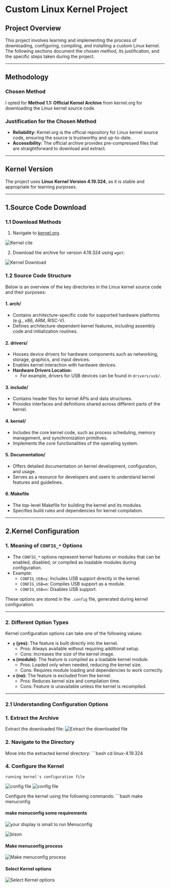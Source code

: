 # Custom Linux Kernel Project

## Project Overview
This project involves learning and implementing the process of downloading, configuring, compiling, and installing a custom Linux kernel. The following sections document the chosen method, its justification, and the specific steps taken during the project.

---

## Methodology

### Chosen Method
I opted for **Method 1.1: Official Kernel Archive** from kernel.org for downloading the Linux kernel source code. 


### Justification for the Chosen Method
- **Reliability:** Kernel.org is the official repository for Linux kernel source code, ensuring the source is trustworthy and up-to-date.
- **Accessibility:** The official archive provides pre-compressed files that are straightforward to download and extract.

---

## Kernel Version
The project uses **Linux Kernel Version 4.19.324**, as it is stable and appropriate for learning purposes.

---




## 1.Source Code Download

### 1.1 Download Methods
1. Navigate to [kernel.org](https://www.kernel.org).

 ![Kernel cite ](images/kernel.org.png)

2. Download the archive for version 4.19.324 using `wget`:

 ![Kernel Download ](images/download.png)

### 1.2 Source Code Structure

Below is an overview of the key directories in the Linux kernel source code and their purposes:

#### 1. **arch/**
   -   Contains architecture-specific code for supported hardware platforms (e.g., x86, ARM, RISC-V).
   -  Defines architecture-dependent kernel features, including assembly code and initialization routines.

#### 2. **drivers/**
   -   Houses device drivers for hardware components such as networking, storage, graphics, and input devices.
   -  Enables kernel interaction with hardware devices.
   - **Hardware Drivers Location:** 
     - For example, drivers for USB devices can be found in `drivers/usb/`.

#### 3. **include/**
   -   Contains header files for kernel APIs and data structures.
   -  Provides interfaces and definitions shared across different parts of the kernel.

#### 4. **kernel/**
   -   Includes the core kernel code, such as process scheduling, memory management, and synchronization primitives.
   -  Implements the core functionalities of the operating system.

#### 5. **Documentation/**
   -   Offers detailed documentation on kernel development, configuration, and usage.
   -  Serves as a resource for developers and users to understand kernel features and guidelines.

#### 6. **Makefile**
   -   The top-level Makefile for building the kernel and its modules.
   -  Specifies build rules and dependencies for kernel compilation.

---

## 2.Kernel Configuration

### 1. **Meaning of `CONFIG_*` Options**
- The `CONFIG_*` options represent kernel features or modules that can be enabled, disabled, or compiled as loadable modules during configuration.
- Example:
  - `CONFIG_USB=y`: Includes USB support directly in the kernel.
  - `CONFIG_USB=m`: Compiles USB support as a module.
  - `CONFIG_USB=n`: Disables USB support.

These options are stored in the `.config` file, generated during kernel configuration.

---

### 2. **Different Option Types**
Kernel configuration options can take one of the following values:
- **`y` (yes):** The feature is built directly into the kernel.
  - Pros: Always available without requiring additional setup.
  - Cons: Increases the size of the kernel image.
- **`m` (module):** The feature is compiled as a loadable kernel module.
  - Pros: Loaded only when needed, reducing the kernel size.
  - Cons: Requires module loading and dependencies to work correctly.
- **`n` (no):** The feature is excluded from the kernel.
  - Pros: Reduces kernel size and compilation time.
  - Cons: Feature is unavailable unless the kernel is recompiled.

---
### 2.1 Understanding Configuration Options
 
### 1. Extract the Archive
Extract the downloaded file:
![Extract the downloaded file ](images/extract-the-archive.png)

### 2. Navigate to the Directory
Move into the extracted kernel directory:
    ```bash
      cd linux-4.19.324

### 4. Configure the Kernel
    running kernel's configuration file
 ![config file ](images/.config2.png)
 ![config file ](images/.config.png)



Configure the kernel using the following commands:
    ```bash
      make menuconfig

#### make menuconfig some requirements

 ![your display is small to run Menuconfig ](images/small-display.png)

  ![bison  ](images/bison.png)

 #### Make menuconfig process

 ![Make menuconfig process](images/make-menuconfig-process.png)

#### Select Kernel options 
![Select Kernel options](images/make-menuconfig-process.png)






